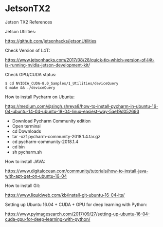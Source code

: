 # JetsonTX2
Jetson TX2 References

Jetson Utilities:

https://github.com/jetsonhacks/jetsonUtilities

Check Version of L4T:

https://www.jetsonhacks.com/2017/08/28/quick-tip-which-version-of-l4t-is-running-nvidia-jetson-development-kit/

Check GPU/CUDA status:

    $ cd NVIDIA_CUDA-8.0_Samples/1_Utilities/deviceQuery
    $ make && ./deviceQuery
    
How to install Pycharm on Ubuntu:

https://medium.com/@singh.shreya8/how-to-install-pycharm-in-ubuntu-16-04-ubuntu-14-04-ubuntu-18-04-linux-easiest-way-5ae19d052693

- Download Pycharm Community edition
- Open terminal
- cd Downloads
- tar -xzf pycharm-community-2018.1.4.tar.gz
- cd pycharm-community-2018.1.4
- cd bin
- sh pycharm.sh

How to install JAVA:

https://www.digitalocean.com/community/tutorials/how-to-install-java-with-apt-get-on-ubuntu-16-04

How to install Git:

https://www.liquidweb.com/kb/install-git-ubuntu-16-04-lts/

Setting up Ubuntu 16.04 + CUDA + GPU for deep learning with Python:

https://www.pyimagesearch.com/2017/09/27/setting-up-ubuntu-16-04-cuda-gpu-for-deep-learning-with-python/








